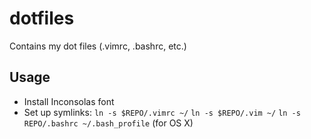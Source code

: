 # dotfiles
Contains my dot files (.vimrc, .bashrc, etc.)

## Usage

* Install Inconsolas font
* Set up symlinks:
  `ln -s $REPO/.vimrc ~/`
  `ln -s $REPO/.vim ~/`
  `ln -s REPO/.bashrc ~/.bash_profile`  (for OS X)

